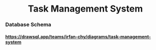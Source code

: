 <div align='center'>

# Task Management System 

</div>

### Database Schema
#### https://drawsql.app/teams/irfan-chy/diagrams/task-management-system
